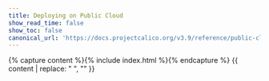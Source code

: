 ```yaml
---
title: Deploying on Public Cloud
show_read_time: false
show_toc: false
canonical_url: 'https://docs.projectcalico.org/v3.9/reference/public-cloud/index'
---
```

{% capture content %}{% include index.html %}{% endcapture %}
{{ content | replace: "    ", "" }}